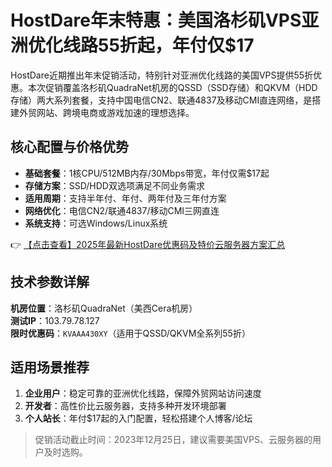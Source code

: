 # HostDare年末特惠：美国洛杉矶VPS亚洲优化线路55折起，年付仅$17

HostDare近期推出年末促销活动，特别针对亚洲优化线路的美国VPS提供55折优惠。本次促销覆盖洛杉矶QuadraNet机房的QSSD（SSD存储）和QKVM（HDD存储）两大系列套餐，支持中国电信CN2、联通4837及移动CMI直连网络，是搭建外贸网站、跨境电商或游戏加速的理想选择。

## 核心配置与价格优势

- **基础套餐**：1核CPU/512MB内存/30Mbps带宽，年付仅需$17起
- **存储方案**：SSD/HDD双选项满足不同业务需求
- **适用周期**：支持半年付、年付、两年付及三年付方案
- **网络优化**：电信CN2/联通4837/移动CMI三网直连
- **系统支持**：可选Windows/Linux系统

👉 [【点击查看】2025年最新HostDare优惠码及特价云服务器方案汇总](https://bit.ly/hostdare)

## 技术参数详解

**机房位置**：洛杉矶QuadraNet（美西Cera机房）  
**测试IP**：103.79.78.127  
**限时优惠码**：`KVAAA430XY`（适用于QSSD/QKVM全系列55折）  

## 适用场景推荐

1. **企业用户**：稳定可靠的亚洲优化线路，保障外贸网站访问速度
2. **开发者**：高性价比云服务器，支持多种开发环境部署
3. **个人站长**：年付$17起的入门配置，轻松搭建个人博客/论坛

> 促销活动截止时间：2023年12月25日，建议需要美国VPS、云服务器的用户及时选购。